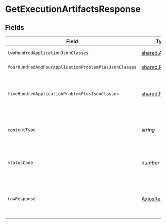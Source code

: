 # GetExecutionArtifactsResponse


## Fields

| Field                                                       | Type                                                        | Required                                                    | Description                                                 |
| ----------------------------------------------------------- | ----------------------------------------------------------- | ----------------------------------------------------------- | ----------------------------------------------------------- |
| `twoHundredApplicationJsonClasses`                          | [shared.Artifact](../../../sdk/models/shared/artifact.md)[] | :heavy_minus_sign:                                          | successful operation                                        |
| `fourHundredAndFourApplicationProblemPlusJsonClasses`       | [shared.Problem](../../../sdk/models/shared/problem.md)[]   | :heavy_minus_sign:                                          | execution not found                                         |
| `fiveHundredApplicationProblemPlusJsonClasses`              | [shared.Problem](../../../sdk/models/shared/problem.md)[]   | :heavy_minus_sign:                                          | problem with getting execution's artifacts from storage     |
| `contentType`                                               | *string*                                                    | :heavy_check_mark:                                          | HTTP response content type for this operation               |
| `statusCode`                                                | *number*                                                    | :heavy_check_mark:                                          | HTTP response status code for this operation                |
| `rawResponse`                                               | [AxiosResponse](https://axios-http.com/docs/res_schema)     | :heavy_check_mark:                                          | Raw HTTP response; suitable for custom response parsing     |